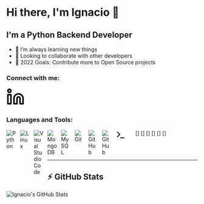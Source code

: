 # Hi there, I'm Ignacio 👋 

## I'm a Python Backend Developer

- 🌱 I’m always learning new things
- 👀 Looking to collaborate with other developers
- 🥅 2022 Goals: Contribute more to Open Source projects

### Connect with me:

[![website](./img/linkedin-light.svg)](https://www.linkedin.com/in/ramos-ignacio#gh-light-mode-only)
[![website](./img/linkedin-dark.svg)](https://www.linkedin.com/in/ramos-ignacio#gh-dark-mode-only)
&nbsp;&nbsp;

### Languages and Tools:

[<img align="left" alt="Python" width="26px" src="https://cdn.jsdelivr.net/gh/devicons/devicon/icons/python/python-original.svg" style="padding-right:10px;" />]
[<img align="left" alt="Linux" width="26px" src="https://cdn.jsdelivr.net/gh/devicons/devicon/icons/linux/linux-original.svg" style="padding-right:10px;" />]
[<img align="left" alt="Visual Studio Code" width="26px" src="https://cdn.jsdelivr.net/gh/devicons/devicon/icons/vscode/vscode-original.svg" style="padding-right:10px;" />]
[<img align="left" alt="MongoDB" width="26px" src="https://cdn.jsdelivr.net/gh/devicons/devicon/icons/mongodb/mongodb-original.svg" style="padding-right:10px;" />]
[<img align="left" alt="MySQL" width="26px" src="https://cdn.jsdelivr.net/gh/devicons/devicon/icons/mysql/mysql-original.svg" style="padding-right:10px;" />]
[<img align="left" alt="Git" width="26px" src="https://cdn.jsdelivr.net/gh/devicons/devicon/icons/git/git-original.svg" style="padding-right:10px;" />]
[<img align="left" alt="GitHub" width="26px" src="https://user-images.githubusercontent.com/3369400/139447912-e0f43f33-6d9f-45f8-be46-2df5bbc91289.png" style="padding-right:10px;" />](https://github.com/IgnacioRamos1#gh-dark-mode-only)
[<img align="left" alt="GitHub" width="26px" src="https://user-images.githubusercontent.com/3369400/139448065-39a229ba-4b06-434b-bc67-616e2ed80c8f.png" style="padding-right:10px;" />](https://github.com/IgnacioRamos1#gh-light-mode-only)
[<img align="left" alt="Terminal" width="26px" src="./img/terminal-light.svg" />](https://www.linkedin.com/in/ramos-ignacio#gh-light-mode-only)
[<img align="left" alt="Terminal" width="26px" src="./img/terminal-dark.svg" />](https://www.linkedin.com/in/ramos-ignacio#gh-dark-mode-only)


<br />
<br />

---


## :zap: GitHub Stats

<img align="left" alt="Ignacio's GitHub Stats" src="https://github-readme-stats.vercel.app/api?username=IgnacioRamos1&show_icons=true&hide_border=false&title_color=ff652f&icon_color=FFE400&bg_color=09131B&text_color=ffffff&border_color=0c1a25" />
